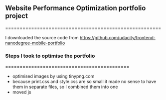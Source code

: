 ## Website Performance Optimization portfolio project
======================================================

I downloaded the source code from https://github.com/udacity/frontend-nanodegree-mobile-portfolio

### Steps I took to optimise the portfolio
===========================================
* optimised images by using tinypng.com
* because print.css and style.css are so small it made no sense to have them in separate files, so I combined them into one
* moved js <script>s to the bottom of the html file and made them async
* used inline css
* as perfmatters.js is so small, I have integrated it into the html
* I used grunt to minify js and css - the output is in the respective build folders but non-minified versions are also included for better readability
* There were various images that were linked to on the internet. I changed these to local images which have been optimised
* I replaced images on index.html with sprites
* I used a variable to cache the scrolltop value on line 508 of the main.js file to improve the frames per second
